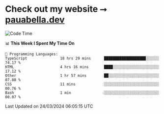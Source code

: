 # Check out my website ⭢ [pauabella.dev](https://pauabella.dev)

<!--START_SECTION:waka-->
![Code Time](http://img.shields.io/badge/Code%20Time-3%2C135%20hrs%2024%20mins-blue)

📊 **This Week I Spent My Time On** 

```text
💬 Programming Languages: 
TypeScript               18 hrs 29 mins      ███████████████████░░░░░░   74.17 % 
HTML                     4 hrs 16 mins       ████░░░░░░░░░░░░░░░░░░░░░   17.12 % 
Other                    1 hr 57 mins        ██░░░░░░░░░░░░░░░░░░░░░░░   07.88 % 
CSS                      11 mins             ░░░░░░░░░░░░░░░░░░░░░░░░░   00.76 % 
Bash                     1 min               ░░░░░░░░░░░░░░░░░░░░░░░░░   00.07 % 
```


 Last Updated on 24/03/2024 06:05:15 UTC
<!--END_SECTION:waka-->
